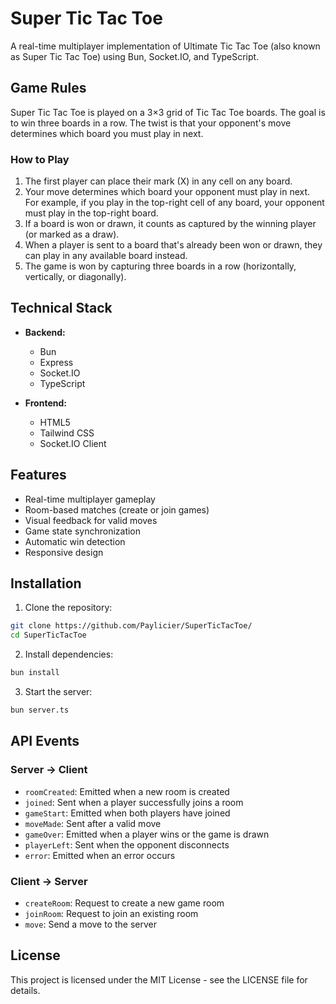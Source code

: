 # Super Tic Tac Toe

A real-time multiplayer implementation of Ultimate Tic Tac Toe (also known as Super Tic Tac Toe) using Bun, Socket.IO, and TypeScript.

## Game Rules

Super Tic Tac Toe is played on a 3×3 grid of Tic Tac Toe boards. The goal is to win three boards in a row. The twist is that your opponent's move determines which board you must play in next.

### How to Play

1. The first player can place their mark (X) in any cell on any board.
2. Your move determines which board your opponent must play in next. For example, if you play in the top-right cell of any board, your opponent must play in the top-right board.
3. If a board is won or drawn, it counts as captured by the winning player (or marked as a draw).
4. When a player is sent to a board that's already been won or drawn, they can play in any available board instead.
5. The game is won by capturing three boards in a row (horizontally, vertically, or diagonally).

## Technical Stack

- **Backend:**
  - Bun
  - Express
  - Socket.IO
  - TypeScript

- **Frontend:**
  - HTML5
  - Tailwind CSS
  - Socket.IO Client

## Features

- Real-time multiplayer gameplay
- Room-based matches (create or join games)
- Visual feedback for valid moves
- Game state synchronization
- Automatic win detection
- Responsive design

## Installation

1. Clone the repository:
```bash
git clone https://github.com/Paylicier/SuperTicTacToe/
cd SuperTicTacToe
```

2. Install dependencies:
```bash
bun install
```

3. Start the server:
```bash
bun server.ts
```

## API Events

### Server → Client

- `roomCreated`: Emitted when a new room is created
- `joined`: Sent when a player successfully joins a room
- `gameStart`: Emitted when both players have joined
- `moveMade`: Sent after a valid move
- `gameOver`: Emitted when a player wins or the game is drawn
- `playerLeft`: Sent when the opponent disconnects
- `error`: Emitted when an error occurs

### Client → Server

- `createRoom`: Request to create a new game room
- `joinRoom`: Request to join an existing room
- `move`: Send a move to the server

## License

This project is licensed under the MIT License - see the LICENSE file for details.
